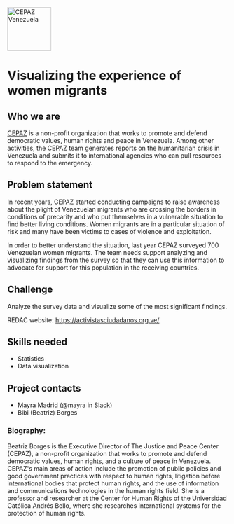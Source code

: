<img src="https://raw.githubusercontent.com/code-for-venezuela/2019-april-codeathon/master/assets/cepaz.png" alt="CEPAZ Venezuela" width="100" />

#  Visualizing the experience of women migrants

## Who we are
[CEPAZ](https://cepaz.org.ve/) is a non-profit organization that works to promote and defend democratic values, human rights and peace in Venezuela. Among other activities, the CEPAZ team generates reports on the humanitarian crisis in Venezuela and submits it to international agencies who can pull resources to respond to the emergency.

## Problem statement
In recent years, CEPAZ started conducting campaigns to raise awareness about the plight of Venezuelan migrants who are crossing the borders in conditions of precarity and who put themselves in a vulnerable situation to find better living conditions. Women migrants are in a particular situation of risk and many have been victims to cases of violence and exploitation.

In order to better understand the situation, last year CEPAZ surveyed 700 Venezuelan women migrants. The team needs support analyzing and visualizing findings from the survey so that they can use this information to advocate for support for this population in the receiving countries.

## Challenge
Analyze the survey data and visualize some of the most significant findings.

REDAC website: https://activistasciudadanos.org.ve/


## Skills needed
- Statistics
- Data visualization

## Project contacts
- Mayra Madrid (@mayra in Slack)
- Bibi (Beatriz) Borges

### Biography:

Beatriz Borges is the Executive Director of The Justice and Peace Center (CEPAZ), a non-profit organization that works to promote and defend democratic values, human rights, and a culture of peace in Venezuela. CEPAZ's main areas of action include the promotion of public policies and good government practices with respect to human rights, litigation before international bodies that protect human rights, and the use of information and communications technologies in the human rights field. She is a professor and researcher at the Center for Human Rights of the Universidad Católica Andrés Bello, where she researches international systems for the protection of human rights.

